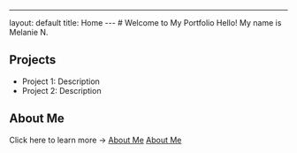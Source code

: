 ---
layout: default
title: Home
--- # Welcome to My Portfolio Hello! My name is Melanie N.
## Projects
- Project 1: Description
- Project 2: Description
## About Me
Click here to learn more → [About Me](about.md)
[About Me](about.md)
